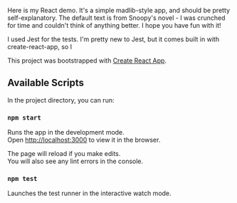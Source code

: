 Here is my React demo. It's a simple madlib-style app, and should be pretty self-explanatory. The default text is from Snoopy's novel - I was crunched for time and couldn't think of anything better. I hope you have fun with it!

I used Jest for the tests. I'm pretty new to Jest, but it comes built in with create-react-app, so I 


This project was bootstrapped with [Create React App](https://github.com/facebook/create-react-app).

## Available Scripts

In the project directory, you can run:

### `npm start`

Runs the app in the development mode.<br>
Open [http://localhost:3000](http://localhost:3000) to view it in the browser.

The page will reload if you make edits.<br>
You will also see any lint errors in the console.

### `npm test`

Launches the test runner in the interactive watch mode.<br>

